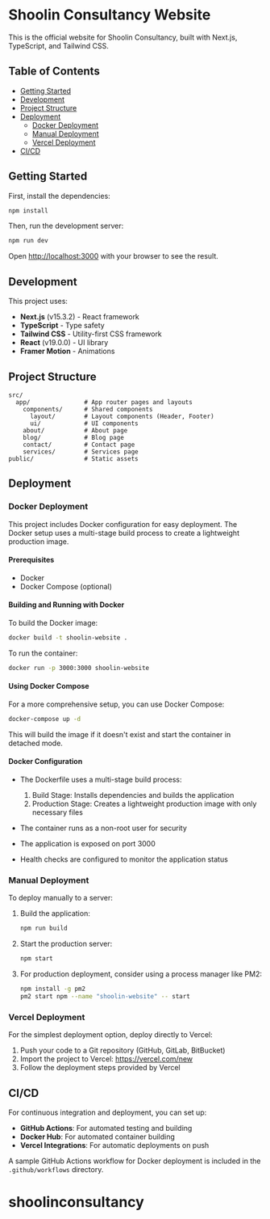 # Shoolin Consultancy Website

This is the official website for Shoolin Consultancy, built with Next.js, TypeScript, and Tailwind CSS.

## Table of Contents
- [Getting Started](#getting-started)
- [Development](#development)
- [Project Structure](#project-structure)
- [Deployment](#deployment)
  - [Docker Deployment](#docker-deployment)
  - [Manual Deployment](#manual-deployment)
  - [Vercel Deployment](#vercel-deployment)
- [CI/CD](#cicd)

## Getting Started

First, install the dependencies:

```bash
npm install
```

Then, run the development server:

```bash
npm run dev
```

Open [http://localhost:3000](http://localhost:3000) with your browser to see the result.

## Development

This project uses:
- **Next.js** (v15.3.2) - React framework
- **TypeScript** - Type safety
- **Tailwind CSS** - Utility-first CSS framework
- **React** (v19.0.0) - UI library
- **Framer Motion** - Animations

## Project Structure

```
src/
  app/               # App router pages and layouts
    components/      # Shared components
      layout/        # Layout components (Header, Footer)
      ui/            # UI components
    about/           # About page
    blog/            # Blog page
    contact/         # Contact page
    services/        # Services page
public/              # Static assets
```

## Deployment

### Docker Deployment

This project includes Docker configuration for easy deployment. The Docker setup uses a multi-stage build process to create a lightweight production image.

#### Prerequisites
- Docker
- Docker Compose (optional)

#### Building and Running with Docker

To build the Docker image:

```bash
docker build -t shoolin-website .
```

To run the container:

```bash
docker run -p 3000:3000 shoolin-website
```

#### Using Docker Compose

For a more comprehensive setup, you can use Docker Compose:

```bash
docker-compose up -d
```

This will build the image if it doesn't exist and start the container in detached mode.

#### Docker Configuration

- The Dockerfile uses a multi-stage build process:
  1. Build Stage: Installs dependencies and builds the application
  2. Production Stage: Creates a lightweight production image with only necessary files

- The container runs as a non-root user for security
- The application is exposed on port 3000
- Health checks are configured to monitor the application status

### Manual Deployment

To deploy manually to a server:

1. Build the application:
   ```bash
   npm run build
   ```

2. Start the production server:
   ```bash
   npm start
   ```

3. For production deployment, consider using a process manager like PM2:
   ```bash
   npm install -g pm2
   pm2 start npm --name "shoolin-website" -- start
   ```

### Vercel Deployment

For the simplest deployment option, deploy directly to Vercel:

1. Push your code to a Git repository (GitHub, GitLab, BitBucket)
2. Import the project to Vercel: https://vercel.com/new
3. Follow the deployment steps provided by Vercel

## CI/CD

For continuous integration and deployment, you can set up:

- **GitHub Actions**: For automated testing and building
- **Docker Hub**: For automated container building
- **Vercel Integrations**: For automatic deployments on push

A sample GitHub Actions workflow for Docker deployment is included in the `.github/workflows` directory.
# shoolinconsultancy
